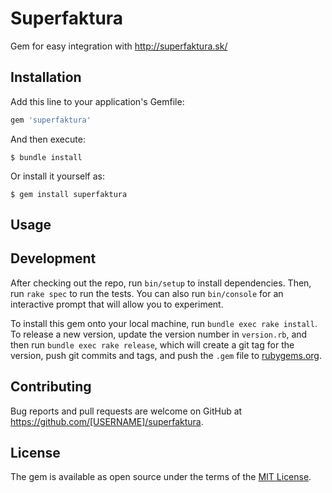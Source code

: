 # Superfaktura

Gem for easy integration with http://superfaktura.sk/

## Installation

Add this line to your application's Gemfile:

```ruby
gem 'superfaktura'
```

And then execute:

    $ bundle install

Or install it yourself as:

    $ gem install superfaktura

## Usage



## Development

After checking out the repo, run `bin/setup` to install dependencies. Then, run `rake spec` to run the tests. You can also run `bin/console` for an interactive prompt that will allow you to experiment.

To install this gem onto your local machine, run `bundle exec rake install`. To release a new version, update the version number in `version.rb`, and then run `bundle exec rake release`, which will create a git tag for the version, push git commits and tags, and push the `.gem` file to [rubygems.org](https://rubygems.org).

## Contributing

Bug reports and pull requests are welcome on GitHub at https://github.com/[USERNAME]/superfaktura.


## License

The gem is available as open source under the terms of the [MIT License](https://opensource.org/licenses/MIT).
